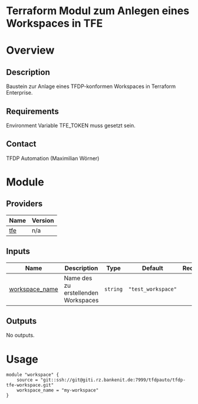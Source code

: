 <!-- BEGIN_TF_DOCS -->
Terraform Modul zum Anlegen eines Workspaces in TFE
===

# Overview

## Description
Baustein zur Anlage eines TFDP-konformen Workspaces in Terraform Enterprise.

## Requirements
Environment Variable TFE\_TOKEN muss gesetzt sein.

## Contact
TFDP Automation (Maximilian Wörner)

# Module

## Providers

| Name | Version |
|------|---------|
| <a name="provider_tfe"></a> [tfe](#provider\_tfe) | n/a |

## Inputs

| Name | Description | Type | Default | Required |
|------|-------------|------|---------|:--------:|
| <a name="input_workspace_name"></a> [workspace\_name](#input\_workspace\_name) | Name des zu erstellenden Workspaces | `string` | `"test_workspace"` | no |

## Outputs

No outputs.

# Usage
```hcl
module "workspace" {
    source = "git::ssh://git@giti.rz.bankenit.de:7999/tfdpauto/tfdp-tfe-workspace.git"
    workspace_name = "my-workspace"
}
```

<!-- END_TF_DOCS -->